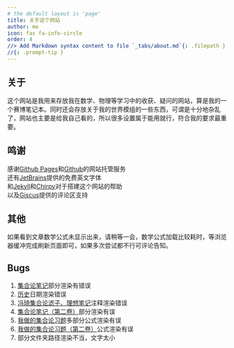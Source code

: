 ```yaml
---
# the default layout is 'page'
title: 关于这个网站
author: me
icon: fas fa-info-circle
order: 4
//> Add Markdown syntax content to file `_tabs/about.md`{: .filepath } and it will show up on //this page.
//{: .prompt-tip }
---
```

## 关于
这个网站是我用来存放我在数学、物理等学习中的收获、疑问的网站，算是我的一个赛博笔记本。同时还会存放关于我的世界模组的一些东西，可谓是十分地杂乱了，网站也主要是给我自己看的，所以很多设置属于能用就行，符合我的要求最重要。
## 鸣谢
感谢[Github Pages](https://pages.github.com/)和[Github](https://github.com/)的网站托管服务<br>
还有[JetBrains](https://www.jetbrains.com/lp/mono/)提供的免费英文字体<br>
和[Jekyll](https://jekyllrb.com/)和[Chirpy](https://github.com/cotes2020/jekyll-theme-chirpy)对于搭建这个网站的帮助<br>
以及[Giscus](https://giscus.app/zh-CN)提供的评论区支持
## 其他
如果看到文章数学公式未显示出来，请稍等一会，数学公式加载比较耗时，等浏览器缓冲完成刷新页面即可，如果多次尝试都不行可评论告知。
## Bugs
1. [集合论笔记](../posts/集合论笔记/#书中证明)部分渲染有错误
2. [历史](../archives)日期渲染错误
3. [冯琦集合论滤子、理想笔记](../posts/冯琦集合论第二章/)注释渲染错误
4. [集合论笔记（第二卷）](../posts/集合论习题/#非标准自然数)部分渲染有误
5. [我做的集合论习题](../posts/集合论习题-第二卷)多部分公式渲染有误
6. [我做的集合论习题（第二卷）](../posts/集合论习题-第二卷/#关于v_omega的两个命题)公式渲染有误
7. 部分文件夹路径渲染不当，文字太小
